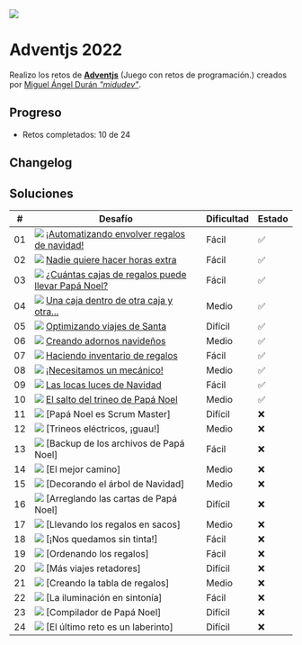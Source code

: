 <img src="img/cabecera.webp">

# Adventjs 2022

Realizo los retos de **[Adventjs](https://2022.adventjs.dev/)** (Juego con retos de programación.) creados por [Miguel Ángel Durán _"midudev"_](https://midu.dev).

## Progreso

- Retos completados: 10 de 24

## Changelog

## Soluciones

| #   | Desafío                                                                                  | Dificultad | Estado |
| --- | ---------------------------------------------------------------------------------------- | ---------- | ------ |
| 01  | <img src="img/01.webp"> [¡Automatizando envolver regalos de navidad!](01/index.js)       | Fácil      | ✅     |
| 02  | <img src="img/02.webp"> [Nadie quiere hacer horas extra](02/index.js)                    | Fácil      | ✅     |
| 03  | <img src="img/03.webp"> [¿Cuántas cajas de regalos puede llevar Papá Noel?](03/index.js) | Fácil      | ✅     |
| 04  | <img src="img/04.webp"> [Una caja dentro de otra caja y otra...](04/index.js)            | Medio      | ✅     |
| 05  | <img src="img/05.webp"> [Optimizando viajes de Santa](05/index.js)                       | Difícil    | ✅     |
| 06  | <img src="img/06.webp"> [Creando adornos navideños](06/index.js)                         | Medio      | ✅     |
| 07  | <img src="img/07.webp"> [Haciendo inventario de regalos](07/index.js)                    | Fácil      | ✅     |
| 08  | <img src="img/08.webp"> [¡Necesitamos un mecánico!](08/index.js)                         | Medio      | ✅     |
| 09  | <img src="img/09.webp"> [Las locas luces de Navidad](09/index.js)                        | Fácil      | ✅     |
| 10  | <img src="img/10.webp"> [El salto del trineo de Papá Noel](10/index.js)                  | Medio      | ✅     |
| 11  | <img src="img/11.webp"> [Papá Noel es Scrum Master]                                      | Difícil    | ❌     |
| 12  | <img src="img/12.webp"> [Trineos eléctricos, ¡guau!]                                     | Medio      | ❌     |
| 13  | <img src="img/13.webp"> [Backup de los archivos de Papá Noel]                            | Fácil      | ❌     |
| 14  | <img src="img/14.webp"> [El mejor camino]                                                | Medio      | ❌     |
| 15  | <img src="img/15.webp"> [Decorando el árbol de Navidad]                                  | Medio      | ❌     |
| 16  | <img src="img/16.webp"> [Arreglando las cartas de Papá Noel]                             | Difícil    | ❌     |
| 17  | <img src="img/17.webp"> [Llevando los regalos en sacos]                                  | Medio      | ❌     |
| 18  | <img src="img/18.webp"> [¡Nos quedamos sin tinta!]                                       | Fácil      | ❌     |
| 19  | <img src="img/19.webp"> [Ordenando los regalos]                                          | Fácil      | ❌     |
| 20  | <img src="img/20.webp"> [Más viajes retadores]                                           | Difícil    | ❌     |
| 21  | <img src="img/21.webp"> [Creando la tabla de regalos]                                    | Medio      | ❌     |
| 22  | <img src="img/22.webp"> [La iluminación en sintonía]                                     | Fácil      | ❌     |
| 23  | <img src="img/23.webp"> [Compilador de Papá Noel]                                        | Difícil    | ❌     |
| 24  | <img src="img/24.webp"> [El último reto es un laberinto]                                 | Difícil    | ❌     |
